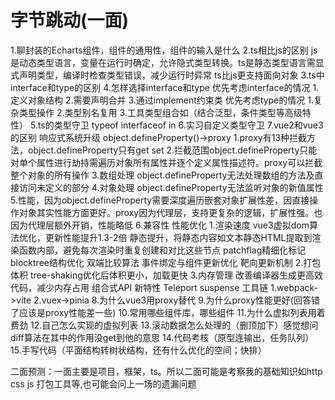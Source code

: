 # 字节跳动(一面)
1.聊封装的Echarts组件，组件的通用性，组件的输入是什么
2.ts相比js的区别
    js是动态类型语言，变量在运行时确定，允许隐式类型转换。ts是静态类型语言需显式声明类型，编译时检查类型错误，减少运行时异常
    ts比js更支持面向对象
3.ts中interface和type的区别
4.怎样选择interface和type
    优先考虑interface的情况
        1.定义对象结构
        2.需要声明合并
        3.通过implement约束类
    优先考虑type的情况
        1.复杂类型操作
        2.类型别名复用
        3.工具类型组合如（结合泛型，条件类型等高级特性）
5.ts的类型守卫 typeof interfaceof in
6.实习自定义类型守卫
7.vue2和vue3的区别
    响应式系统升级
        object.defineProperty()->proxy
        1.proxy有13种拦截方法，object.defineProperty只有get set
        2.拦截范围object.defineProperty只能对单个属性进行劫持需遍历对象所有属性并逐个定义属性描述符。proxy可以拦截整个对象的所有操作
        3.数组处理 object.defineProperty无法处理数组的方法及直接访问未定义的部分
        4.对象处理 object.defineProperty无法监听对象的新值属性
        5.性能，因为object.defineProperty需要深度遍历嵌套对象扩展性差，因直接操作对象其实性能方面更好。proxy因为代理层，支持更复杂的逻辑，扩展性强。也因为代理层额外开销，性能略低
        6.兼容性
    性能优化
        1.渲染速度 vue3虚拟dom算法优化，更新性能提升1.3-2倍
            静态提升，将静态内容如文本静态HTML提取到渲染函数内部，避免每次渲染时重复创建和对比这些节点
            patchflag精细化标记
            blocktree结构优化
            双端比较算法
            事件绑定与组件更新优化
            靶向更新机制
        2.打包体积 tree-shaking优化后体积更小，加载更快
        3.内存管理 改善编译器生成更高效代码，减少内存占用
    组合式API
    新特性 Teleport suspense
    工具链
        1.webpack->vite
        2.vuex->pinia
8.为什么vue3用proxy替代
9.为什么proxy性能更好(回答错了应该是proxy性能差一些)
10.常用哪些组件库，哪些组件
11.为什么虚拟列表用着费劲
12.自己怎么实现的虚拟列表
13.滚动数据怎么处理的（删顶加下）感觉想问diff算法在其中的作用没get到他的意思
14.代码考核（原型连输出，任务队列）
15.手写代码（平面结构转树状结构，还有什么优化的空间；快排）


二面预测：一面主要是项目，框架，ts。所以二面可能是考察我的基础知识如http css js 打包工具等,也可能会问上一场的遗漏问题